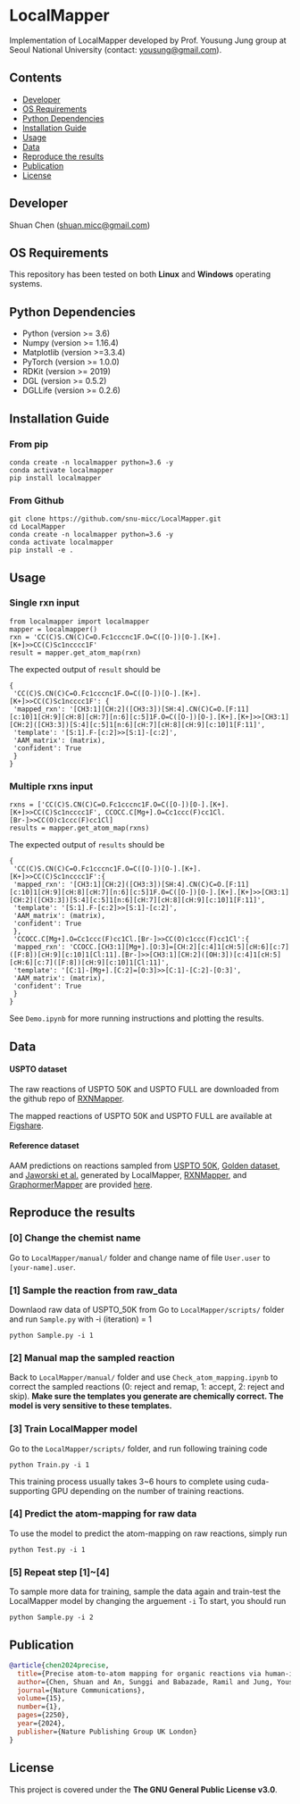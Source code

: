 # LocalMapper

Implementation of LocalMapper developed by Prof. Yousung Jung group at Seoul National University (contact: yousung@gmail.com).

## Contents

- [Developer](#developer)
- [OS Requirements](#os-requirements)
- [Python Dependencies](#python-dependencies)
- [Installation Guide](#installation-guide)
- [Usage](#usage)
- [Data](#data)
- [Reproduce the results](#reproduce-the-results)
- [Publication](#publication)
- [License](#license)

## Developer
Shuan Chen (shuan.micc@gmail.com)<br>

## OS Requirements
This repository has been tested on both **Linux** and **Windows** operating systems.

## Python Dependencies
* Python (version >= 3.6)
* Numpy (version >= 1.16.4)
* Matplotlib (version >=3.3.4)
* PyTorch (version >= 1.0.0)
* RDKit (version >= 2019)
* DGL (version >= 0.5.2)
* DGLLife (version >= 0.2.6)

## Installation Guide
### From pip
```
conda create -n localmapper python=3.6 -y
conda activate localmapper
pip install localmapper
```

### From Github
```
git clone https://github.com/snu-micc/LocalMapper.git
cd LocalMapper
conda create -n localmapper python=3.6 -y
conda activate localmapper
pip install -e .
```

## Usage
### Single rxn input
```
from localmapper import localmapper
mapper = localmapper()
rxn = 'CC(C)S.CN(C)C=O.Fc1cccnc1F.O=C([O-])[O-].[K+].[K+]>>CC(C)Sc1ncccc1F'
result = mapper.get_atom_map(rxn)
```
The expected output of `result` should be
```
{
 'CC(C)S.CN(C)C=O.Fc1cccnc1F.O=C([O-])[O-].[K+].[K+]>>CC(C)Sc1ncccc1F': {
 'mapped_rxn': '[CH3:1][CH:2]([CH3:3])[SH:4].CN(C)C=O.[F:11][c:10]1[cH:9][cH:8][cH:7][n:6][c:5]1F.O=C([O-])[O-].[K+].[K+]>>[CH3:1][CH:2]([CH3:3])[S:4][c:5]1[n:6][cH:7][cH:8][cH:9][c:10]1[F:11]',
 'template': '[S:1].F-[c:2]>>[S:1]-[c:2]',
 'AAM_matrix': (matrix),
 'confident': True
 }
}
```
### Multiple rxns input
```
rxns = ['CC(C)S.CN(C)C=O.Fc1cccnc1F.O=C([O-])[O-].[K+].[K+]>>CC(C)Sc1ncccc1F', CCOCC.C[Mg+].O=Cc1ccc(F)cc1Cl.[Br-]>>CC(O)c1ccc(F)cc1Cl]
results = mapper.get_atom_map(rxns)
```
The expected output of `results` should be
```
{
 'CC(C)S.CN(C)C=O.Fc1cccnc1F.O=C([O-])[O-].[K+].[K+]>>CC(C)Sc1ncccc1F':{
 'mapped_rxn': '[CH3:1][CH:2]([CH3:3])[SH:4].CN(C)C=O.[F:11][c:10]1[cH:9][cH:8][cH:7][n:6][c:5]1F.O=C([O-])[O-].[K+].[K+]>>[CH3:1][CH:2]([CH3:3])[S:4][c:5]1[n:6][cH:7][cH:8][cH:9][c:10]1[F:11]',
 'template': '[S:1].F-[c:2]>>[S:1]-[c:2]',
 'AAM_matrix': (matrix),
 'confident': True
 },
 'CCOCC.C[Mg+].O=Cc1ccc(F)cc1Cl.[Br-]>>CC(O)c1ccc(F)cc1Cl':{
 'mapped_rxn': 'CCOCC.[CH3:1][Mg+].[O:3]=[CH:2][c:4]1[cH:5][cH:6][c:7]([F:8])[cH:9][c:10]1[Cl:11].[Br-]>>[CH3:1][CH:2]([OH:3])[c:4]1[cH:5][cH:6][c:7]([F:8])[cH:9][c:10]1[Cl:11]',
 'template': '[C:1]-[Mg+].[C:2]=[O:3]>>[C:1]-[C:2]-[O:3]',
 'AAM_matrix': (matrix),
 'confident': True
 }
}
```
See `Demo.ipynb` for more running instructions and plotting the results.


## Data
#### USPTO dataset
The raw reactions of USPTO 50K and USPTO FULL are downloaded from the github repo of [RXNMapper](https://github.com/rxn4chemistry/rxnmapper).

The mapped reactions of USPTO 50K and USPTO FULL are available at [Figshare](https://doi.org/10.6084/m9.figshare.25046471.v1).

#### Reference dataset
AAM predictions on reactions sampled from [USPTO 50K](https://pubs.acs.org/doi/10.1021/acs.jcim.6b00564), [Golden dataset](https://onlinelibrary.wiley.com/doi/10.1002/minf.202100138), and [Jaworski et al.](https://www.nature.com/articles/s41467-019-09440-2) generated  by LocalMapper, [RXNMapper](https://www.science.org/doi/10.1126/sciadv.abe4166), and [GraphormerMapper](https://pubs.acs.org/doi/10.1021/acs.jcim.2c00344) are provided [here](https://github.com/kaist-amsg/LocalMapper/tree/main/comparison).

## Reproduce the results
### [0] Change the chemist name
Go to `LocalMapper/manual/` folder and change name of file `User.user` to `[your-name].user`.

### [1] Sample the reaction from raw_data
Downlaod raw data of USPTO_50K from 
Go to `LocalMapper/scripts/` folder and run `Sample.py` with -i (iteration) = 1
```
python Sample.py -i 1
```

### [2] Manual map the sampled reaction
Back to `LocalMapper/manual/` folder and use `Check_atom_mapping.ipynb` to correct the sampled reactions (0: reject and remap, 1: accept, 2: reject and skip). 
**Make sure the templates you generate are chemically correct. The model is very sensitive to these templates.**


### [3] Train LocalMapper model
Go to the `LocalMapper/scripts/` folder, and run following training code 
```
python Train.py -i 1
```

This training process usually takes 3~6 hours to complete using cuda-supporting GPU depending on the number of training reactions.

### [4] Predict the atom-mapping for raw data 
To use the model to predict the atom-mapping on raw reactions, simply run
```
python Test.py -i 1
```

### [5] Repeat step [1]~[4] 
To sample more data for training, sample the data again and train-test the LocalMapper model by changing the arguement `-i`
To start, you should run
```
python Sample.py -i 2
```

## Publication
```bibtex
@article{chen2024precise,
  title={Precise atom-to-atom mapping for organic reactions via human-in-the-loop machine learning},
  author={Chen, Shuan and An, Sunggi and Babazade, Ramil and Jung, Yousung},
  journal={Nature Communications},
  volume={15},
  number={1},
  pages={2250},
  year={2024},
  publisher={Nature Publishing Group UK London}
}
```

## License
This project is covered under the **The GNU General Public License v3.0**.
